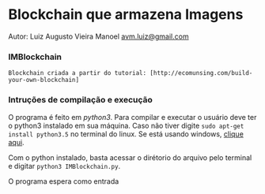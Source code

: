 Blockchain que armazena Imagens
==================
 
Autor: Luiz Augusto Vieira Manoel	avm.luiz@gmail.com

### IMBlockchain
	Blockchain criada a partir do tutorial: [http://ecomunsing.com/build-your-own-blockchain]

### Intruções de compilação e execução

O programa é feito em _python3_.
Para compilar e executar o usuário deve ter o python3 instalado em sua máquina. 
Caso não tiver digite `sudo apt-get install python3.5` no terminal do linux.
Se está usando windows, [clique aqui](https://www.python.org/).

Com o python instalado, basta acessar o dirétorio do arquivo pelo terminal e digitar `python3 IMBlockchain.py`.

O programa espera como entrada